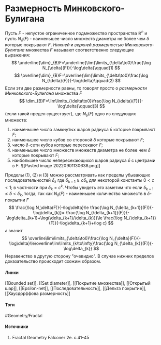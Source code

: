 # Размерность Минковского-Булигана
Пусть $F$ - непустое ограниченное подмножество пространства $\mathbb{R}^{n}$ и пусть $N_{\delta}(F)$ - наименьшее число множеств диаметра не более чем $\delta$ которые покрывают $F$. *Нижней* и *верхней размерностью Минковского-Булигана* множества $F$ называют соответственно следующие выражения:
$$
\underline{\dim}_{B}F=\underline{\lim}\limits_{\delta\to0}\frac{\log N_{\delta}(F)}{-\log\delta}\qquad(1)
$$
$$
\overline{\dim}_{B}F=\overline{\lim}\limits_{\delta\to0}\frac{\log N_{\delta}(F)}{-\log\delta}\qquad(2)
$$
Если эти две размерности равны, то говорят просто о *размерности Минковского-Булигана* множества $F$
$$
\dim_{B}F=\lim\limits_{\delta\to0}\frac{\log N_{\delta}(F)}{-\log\delta}\qquad(3)
$$
(если такой предел существует), где $N_{\delta}(F)$ одно из следующих множеств:
1. наименьшее число замкнутых шаров радиуса $\delta$ которые покрывают $F$;
2. наименьшее число кубов со стороной $\delta$ которые покрывают $F$;
3. число $\delta$-сети кубов которые пересекают $F$;
4. наименьшее число множеств множеств диаметра не более чем $\delta$ которые покрывают $F$;
5. наибольшее число непересекающихся шаров радиуса $\delta$ с центрами в $F$.
![[Pasted image 20220901130638.png]]

Пределы $(1)$, $(2)$ и $(3)$ можно рассматривать как пределы убывающих последовательностей $\delta_{k}$ где $\delta_{k+1}\ge c\delta_{k}$ для некоторой константы $0<c<1$; в частности при $\delta_{k}=c^{k}$. Чтобы увидеть это заметим что если $\delta_{k+1}\le\delta<\delta_{k}$, тогда, так как $N_{\delta}(F)$ - наименьшее количество множеств в $\delta$-покрытии $F$ 
$$
\frac{\log N_\delta(F)}{-\log\delta}\le
\frac{\log N_{\delta_{k+1}}(F)}{-\log\delta_{k}}=
\frac{\log N_{\delta_{k+1}}(F)}{-\log\delta_{k+1}+\log(\delta_{k+1}/\delta_{k})}\le
\frac{\log N_{\delta_{k+1}}(F)}{-\log\delta_{k+1}+\log c}
$$
а значит
$$
\overline\lim\limits_{\delta\to0}\frac{\log N_{\delta}(F)}{-\log\delta}\le\overline\lim\limits_{k\to\infty}\frac{\log N_{\delta_{k}}(F)}{-\log\delta_{k}}
$$
Неравенство в другую сторону "очевидно". В случае нижних пределов доказательство происходит схожим образом.
#### Линки
 [[Bounded set]],
 [[Set diameter]],
 [[Покрытие множества]],
 [[Открытый шар]],
 [[Epsilon-net]],
 [[Последовательность]],
 [[Дельта покрытие]],
 [[Хаусдорффова размерность]]
#### Тэги
 #Geometry/Fractal 
#### Источники
1. Fractal Geometry Falconer 2e. c.41-45